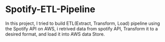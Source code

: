 # Spotify-ETL-Pipeline
In this project, I tried to build ETL(Extract, Transform, Load) pipeline using the Spotify API on AWS, i retrived data from spotify API, Transform it to a desired format, and load it into AWS data Store.
